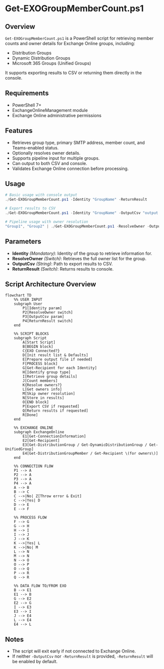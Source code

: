 # Get-EXOGroupMemberCount.ps1

## Overview

`Get-EXOGroupMemberCount.ps1` is a PowerShell script for retrieving member counts and owner details for Exchange Online groups, including:

- Distribution Groups
- Dynamic Distribution Groups
- Microsoft 365 Groups (Unified Groups)

It supports exporting results to CSV or returning them directly in the console.

## Requirements

- PowerShell 7+
- ExchangeOnlineManagement module
- Exchange Online administrative permissions

## Features

- Retrieves group type, primary SMTP address, member count, and Teams-enabled status.
- Optionally resolves owner details.
- Supports pipeline input for multiple groups.
- Can output to both CSV and console.
- Validates Exchange Online connection before processing.

## Usage

```powershell
# Basic usage with console output
./Get-EXOGroupMemberCount.ps1 -Identity "GroupName" -ReturnResult

# Export results to CSV
./Get-EXOGroupMemberCount.ps1 -Identity "GroupName" -OutputCsv "output.csv"

# Pipeline usage with owner resolution
"Group1", "Group2" | ./Get-EXOGroupMemberCount.ps1 -ResolveOwner -OutputCsv "output.csv"
```

## Parameters

- **Identity** *(Mandatory)*: Identity of the group to retrieve information for.
- **ResolveOwner** *(Switch)*: Retrieves the full owner list for the group.
- **OutputCsv** *(String)*: Path to export results to CSV.
- **ReturnResult** *(Switch)*: Returns results to console.

## Script Architecture Overview

```mermaid
flowchart TD
    %% USER INPUT
    subgraph User
        P1[Identity param]
        P2[ResolveOwner switch]
        P3[OutputCsv param]
        P4[ReturnResult switch]
    end

    %% SCRIPT BLOCKS
    subgraph Script
        A[Start Script]
        B[BEGIN block]
        C{EXO Connected?}
        D[Init result list & Defaults]
        E[Prepare output file if needed]
        F[PROCESS block]
        G[Get-Recipient for each Identity]
        H[Identify group type]
        I[Retrieve group details]
        J[Count members]
        K{Resolve owners?}
        L[Get owners info]
        M[Skip owner resolution]
        N[Store in results]
        O[END block]
        P[Export CSV if requested]
        Q[Return results if requested]
        R[Done]
    end

    %% EXCHANGE ONLINE
    subgraph ExchangeOnline
        E1[Get-ConnectionInformation]
        E2[Get-Recipient]
        E3[Get-DistributionGroup / Get-DynamicDistributionGroup / Get-UnifiedGroup]
        E4[Get-DistributionGroupMember / Get-Recipient \(for owners\)]
    end

    %% CONNECTION FLOW
    P1 --> A
    P2 --> A
    P3 --> A
    P4 --> A
    A --> B
    B --> C
    C -->|No| Z[Throw error & Exit]
    C -->|Yes| D
    D --> E
    E --> F

    %% PROCESS FLOW
    F --> G
    G --> H
    H --> I
    I --> J
    J --> K
    K -->|Yes| L
    K -->|No| M
    L --> N
    M --> N
    N --> O
    O --> P
    O --> Q
    P --> R
    Q --> R

    %% DATA FLOW TO/FROM EXO
    B --> E1
    E1 --> B
    G --> E2
    E2 --> G
    I --> E3
    E3 --> I
    J --> E4
    L --> E4
    E4 --> L
```

## Notes

- The script will exit early if not connected to Exchange Online.
- If neither `-OutputCsv` nor `-ReturnResult` is provided, `-ReturnResult` will be enabled by default.
